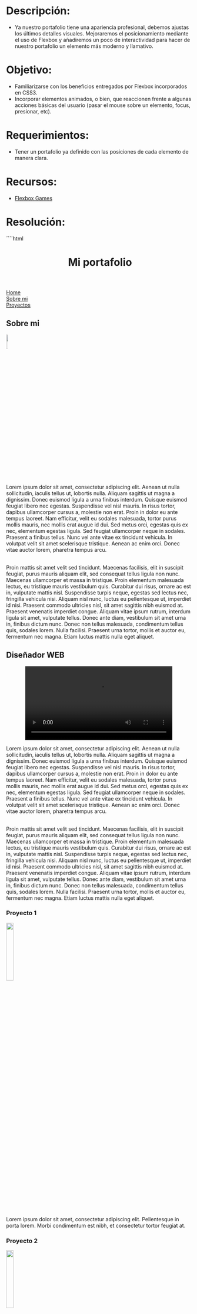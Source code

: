 # Descripción:

* Ya nuestro portafolio tiene una apariencia profesional, debemos ajustas los últimos detalles visuales. Mejoraremos el posicionamiento mediante el uso de Flexbox y añadiremos un poco de interactividad para hacer de nuestro portafolio un elemento más moderno y llamativo.

# Objetivo:

* Familiarizarse con los beneficios entregados por Flexbox incorporados en CSS3.
* Incorporar elementos animados, o bien, que reaccionen frente a algunas acciones básicas del usuario (pasar el mouse sobre un elemento, focus, presionar, etc).

# Requerimientos:

* Tener un portafolio ya definido con las posiciones de cada elemento de manera clara.

# Recursos:
* [Flexbox Games](<>)

# Resolución:

´´´´html
<!DOCTYPE html>
<html>
<head>
	<meta charset="UTF-8">
    <title>Mi portafolio web</title>
	<link rel="stylesheet" href="style.css">
	 <link rel="stylesheet" href="http://code.ionicframework.com/ionicons/2.0.1/css/ionicons.min.css">
</head>
<body>
<header class="logo">
<h1><i class="ion-ios-flask"></i>&nbsp;Mi portafolio</h1>
</header>
<nav class="flex-container">
 	<div class="item"><a href="index.html">Home</a></div>
	<div class="item"><a href="aboutme.html">Sobre mi</a></div>
	<div class="item"><a href="#proyectos">Proyectos</a></div>
</nav>

<section>
<h2> <i class="ion-tshirt"></i> Sobre mi</h2>
<article>
<img class="profile" src="https://image.freepik.com/free-icon/business-person-silhouette-wearing-tie_318-49988.png" width="10%"> <br>
<p>
Lorem ipsum dolor sit amet, consectetur adipiscing elit. Aenean ut nulla sollicitudin, iaculis tellus ut, lobortis nulla. Aliquam sagittis ut magna a dignissim. Donec euismod ligula a urna finibus interdum. Quisque euismod feugiat libero nec egestas. Suspendisse vel nisl mauris. In risus tortor, dapibus ullamcorper cursus a, molestie non erat. Proin in dolor eu ante tempus laoreet. Nam efficitur, velit eu sodales malesuada, tortor purus mollis mauris, nec mollis erat augue id dui. Sed metus orci, egestas quis ex nec, elementum egestas ligula. Sed feugiat ullamcorper neque in sodales. Praesent a finibus tellus. Nunc vel ante vitae ex tincidunt vehicula. In volutpat velit sit amet scelerisque tristique. Aenean ac enim orci. Donec vitae auctor lorem, pharetra tempus arcu. <br> <br>

Proin mattis sit amet velit sed tincidunt. Maecenas facilisis, elit in suscipit feugiat, purus mauris aliquam elit, sed consequat tellus ligula non nunc. Maecenas ullamcorper et massa in tristique. Proin elementum malesuada lectus, eu tristique mauris vestibulum quis. Curabitur dui risus, ornare ac est in, vulputate mattis nisl. Suspendisse turpis neque, egestas sed lectus nec, fringilla vehicula nisi. Aliquam nisl nunc, luctus eu pellentesque ut, imperdiet id nisi. Praesent commodo ultricies nisl, sit amet sagittis nibh euismod at. Praesent venenatis imperdiet congue. Aliquam vitae ipsum rutrum, interdum ligula sit amet, vulputate tellus. Donec ante diam, vestibulum sit amet urna in, finibus dictum nunc. Donec non tellus malesuada, condimentum tellus quis, sodales lorem. Nulla facilisi. Praesent urna tortor, mollis et auctor eu, fermentum nec magna. Etiam luctus mattis nulla eget aliquet.
</p>
<h2><i class="ion-heart"></i> Diseñador WEB</h2>
<div align="center">
<video width="400" controls>
  <source src="http://www.w3schools.com/html/mov_bbb.mp4" type="video/mp4">
  <source src="http://www.w3schools.com/html/mov_bbb.ogg" type="video/ogg">
  Your browser does not support HTML5 video.
</video>
</div>
<p>
Lorem ipsum dolor sit amet, consectetur adipiscing elit. Aenean ut nulla sollicitudin, iaculis tellus ut, lobortis nulla. Aliquam sagittis ut magna a dignissim. Donec euismod ligula a urna finibus interdum. Quisque euismod feugiat libero nec egestas. Suspendisse vel nisl mauris. In risus tortor, dapibus ullamcorper cursus a, molestie non erat. Proin in dolor eu ante tempus laoreet. Nam efficitur, velit eu sodales malesuada, tortor purus mollis mauris, nec mollis erat augue id dui. Sed metus orci, egestas quis ex nec, elementum egestas ligula. Sed feugiat ullamcorper neque in sodales. Praesent a finibus tellus. Nunc vel ante vitae ex tincidunt vehicula. In volutpat velit sit amet scelerisque tristique. Aenean ac enim orci. Donec vitae auctor lorem, pharetra tempus arcu. <br><br>

Proin mattis sit amet velit sed tincidunt. Maecenas facilisis, elit in suscipit feugiat, purus mauris aliquam elit, sed consequat tellus ligula non nunc. Maecenas ullamcorper et massa in tristique. Proin elementum malesuada lectus, eu tristique mauris vestibulum quis. Curabitur dui risus, ornare ac est in, vulputate mattis nisl. Suspendisse turpis neque, egestas sed lectus nec, fringilla vehicula nisi. Aliquam nisl nunc, luctus eu pellentesque ut, imperdiet id nisi. Praesent commodo ultricies nisl, sit amet sagittis nibh euismod at. Praesent venenatis imperdiet congue. Aliquam vitae ipsum rutrum, interdum ligula sit amet, vulputate tellus. Donec ante diam, vestibulum sit amet urna in, finibus dictum nunc. Donec non tellus malesuada, condimentum tellus quis, sodales lorem. Nulla facilisi. Praesent urna tortor, mollis et auctor eu, fermentum nec magna. Etiam luctus mattis nulla eget aliquet.
</p>
</article>
<article class="flex-container">
<div class="item">
		<h3><i class="ion-heart"></i> Proyecto 1</h3>
		<img class="proyimg" src="https://images.unsplash.com/photo-1474204075013-fafcfee9bfd7?dpr=1&auto=format&crop=entropy&fit=crop&w=767&h=614&q=80&cs=tinysrgb" width="20%">
		<p>Lorem ipsum dolor sit amet, consectetur adipiscing elit. Pellentesque in porta lorem. Morbi condimentum est nibh, et consectetur tortor feugiat at.</p>
</div>
<div class="item">
		<h3><i class="ion-heart"></i> Proyecto 2</h3>
		<img class="proyimg" src="https://images.unsplash.com/photo-1471074454408-f7db62d99254?dpr=1&auto=format&crop=entropy&fit=crop&w=767&h=575&q=80&cs=tinysrgb" width="20%">
		<p>Lorem ipsum dolor sit amet, consectetur adipiscing elit. Pellentesque in porta lorem. Morbi condimentum est nibh, et consectetur tortor feugiat at.</p>
</div>
<div class="item">
		<h3><i class="ion-heart"></i> Proyecto 3</h3>
		<img class="proyimg" src="https://images.unsplash.com/photo-1470660513416-5494d0eab742?dpr=1&auto=format&crop=entropy&fit=crop&w=767&h=431&q=80&cs=tinysrgb" width="20%">
		<p>Lorem ipsum dolor sit amet, consectetur adipiscing elit. Pellentesque in porta lorem. Morbi condimentum est nibh, et consectetur tortor feugiat at.</p>
</div>
</article>
</section>


		<footer class="flex-container footer-distributed">

            <div class="footer-left item">

                <h3>Company<span>logo</span></h3>

                <p class="footer-links">
                    <a href="#">Home</a>
                    ·
                    <a href="#">Sobre mi</a>
                    ·
                    <a href="#">Proyectos</a>
                </p>

                <p class="footer-company-name">Mi portafolio</p>

                <div class="footer-icons">

                    <a href="#"><i class="ion-social-facebook"></i></a>
                    <a href="#"><i class="ion-social-twitter"></i></a>
                    <a href="#"><i class="ion-social-googleplus"></i></a>
                    <a href="#"><i class="ion-social-octocat"></i></a>

                </div>

            </div>

            <div class="footer-right item">


                <form action="#" method="post">

                    <input type="text" name="email" placeholder="Email" />
                    <textarea name="message" placeholder="Message"></textarea>
                    <button>Enviar</button>

                </form>

            </div>

        </footer>

</body>
</html>
´´´´
